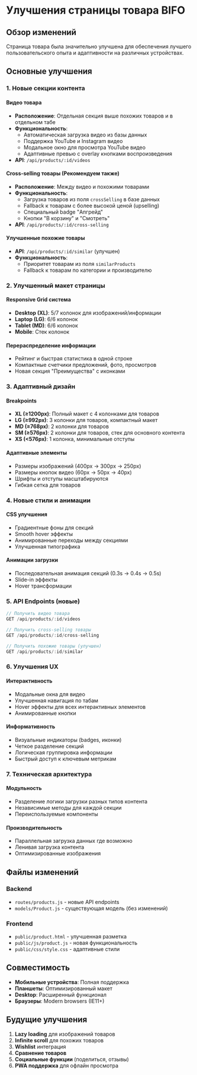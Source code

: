 # Улучшения страницы товара BIFO

## Обзор изменений

Страница товара была значительно улучшена для обеспечения лучшего пользовательского опыта и адаптивности на различных устройствах.

## Основные улучшения

### 1. Новые секции контента

#### Видео товара
- **Расположение**: Отдельная секция выше похожих товаров и в отдельном табе
- **Функциональность**: 
  - Автоматическая загрузка видео из базы данных
  - Поддержка YouTube и Instagram видео
  - Модальное окно для просмотра YouTube видео
  - Адаптивные превью с overlay кнопками воспроизведения
- **API**: `/api/products/:id/videos`

#### Cross-selling товары (Рекомендуем также)
- **Расположение**: Между видео и похожими товарами
- **Функциональность**:
  - Загрузка товаров из поля `crossSelling` в базе данных
  - Fallback к товарам с более высокой ценой (upselling)
  - Специальный badge "Апгрейд"
  - Кнопки "В корзину" и "Смотреть"
- **API**: `/api/products/:id/cross-selling`

#### Улучшенные похожие товары
- **API**: `/api/products/:id/similar` (улучшен)
- **Функциональность**:
  - Приоритет товарам из поля `similarProducts`
  - Fallback к товарам по категории и производителю

### 2. Улучшенный макет страницы

#### Responsive Grid система
- **Desktop (XL)**: 5/7 колонок для изображений/информации
- **Laptop (LG)**: 6/6 колонок
- **Tablet (MD)**: 6/6 колонок
- **Mobile**: Стек колонок

#### Перераспределение информации
- Рейтинг и быстрая статистика в одной строке
- Компактные счетчики предложений, фото, просмотров
- Новая секция "Преимущества" с иконками

### 3. Адаптивный дизайн

#### Breakpoints
- **XL (≥1200px)**: Полный макет с 4 колонками для товаров
- **LG (≥992px)**: 3 колонки для товаров, компактный макет
- **MD (≥768px)**: 2 колонки для товаров
- **SM (≥576px)**: 2 колонки для товаров, стек для основного контента
- **XS (<576px)**: 1 колонка, минимальные отступы

#### Адаптивные элементы
- Размеры изображений (400px → 300px → 250px)
- Размеры кнопок видео (60px → 50px → 40px)
- Шрифты и отступы масштабируются
- Гибкая сетка для товаров

### 4. Новые стили и анимации

#### CSS улучшения
- Градиентные фоны для секций
- Smooth hover эффекты
- Анимированные переходы между секциями
- Улучшенная типографика

#### Анимации загрузки
- Последовательная анимация секций (0.3s → 0.4s → 0.5s)
- Slide-in эффекты
- Hover трансформации

### 5. API Endpoints (новые)

```javascript
// Получить видео товара
GET /api/products/:id/videos

// Получить cross-selling товары  
GET /api/products/:id/cross-selling

// Получить похожие товары (улучшен)
GET /api/products/:id/similar
```

### 6. Улучшения UX

#### Интерактивность
- Модальные окна для видео
- Улучшенная навигация по табам
- Hover эффекты для всех интерактивных элементов
- Анимированные кнопки

#### Информативность
- Визуальные индикаторы (badges, иконки)
- Четкое разделение секций
- Логическая группировка информации
- Быстрый доступ к ключевым метрикам

### 7. Техническая архитектура

#### Модульность
- Разделение логики загрузки разных типов контента
- Независимые методы для каждой секции
- Переиспользуемые компоненты

#### Производительность
- Параллельная загрузка данных где возможно
- Ленивая загрузка контента
- Оптимизированные изображения

## Файлы изменений

### Backend
- `routes/products.js` - новые API endpoints
- `models/Product.js` - существующая модель (без изменений)

### Frontend
- `public/product.html` - улучшенная разметка
- `public/js/product.js` - новая функциональность
- `public/css/style.css` - адаптивные стили

## Совместимость

- **Мобильные устройства**: Полная поддержка
- **Планшеты**: Оптимизированный макет
- **Desktop**: Расширенный функционал
- **Браузеры**: Modern browsers (IE11+)

## Будущие улучшения

1. **Lazy loading** для изображений товаров
2. **Infinite scroll** для похожих товаров
3. **Wishlist** интеграция
4. **Сравнение товаров**
5. **Социальные функции** (поделиться, отзывы)
6. **PWA поддержка** для офлайн просмотра
